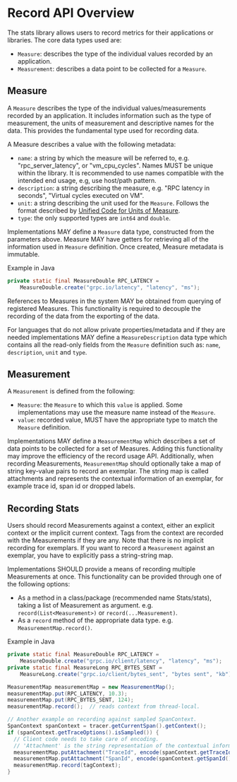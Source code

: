 # Record API Overview
The stats library allows users to record metrics for their applications or libraries. The core 
data types used are:
* `Measure`: describes the type of the individual values recorded by an application.
* `Measurement`: describes a data point to be collected for a `Measure`.

## Measure
A `Measure` describes the type of the individual values/measurements recorded by an application. It
includes information such as the type of measurement, the units of measurement and descriptive names
for the data. This provides the fundamental type used for recording data.

A Measure describes a value with the following metadata:
* `name`: a string by which the measure will be referred to, e.g. "rpc_server_latency", or
"vm_cpu_cycles". Names MUST be unique within the library. It is recommended to use names 
compatible with the intended end usage, e.g, use host/path pattern.
* `description`: a string describing the measure, e.g. "RPC latency in seconds", "Virtual cycles
executed on VM".
* `unit`: a string describing the unit used for the `Measure`. Follows the format described by
[Unified Code for Units of Measure](http://unitsofmeasure.org/ucum.html).
* `type`: the only supported types are `int64` and `double`.

Implementations MAY define a `Measure` data type, constructed from the parameters above. 
Measure MAY have getters for retrieving all of the information used in `Measure` definition. 
Once created, Measure metadata is immutable.

Example in Java
```java
private static final MeasureDouble RPC_LATENCY =
    MeasureDouble.create("grpc.io/latency", "latency", "ms");
```

References to Measures in the system MAY be obtained from querying of registered Measures. This
functionality is required to decouple the recording of the data from the exporting of the data.

For languages that do not allow private properties/metadata and if they are needed implementations 
MAY define a `MeasureDescription` data type which contains all the read-only fields from the
`Measure` definition such as: `name`, `description`, `unit` and `type`.

## Measurement
A `Measurement` is defined from the following:
* `Measure`: the `Measure` to which this `value` is applied. Some implementations may use the
measure name instead of the `Measure`.
* `value`: recorded value, MUST have the appropriate type to match the `Measure` definition.

Implementations MAY define a `MeasurementMap` which describes a set of data points to be collected
for a set of Measures. Adding this functionality may improve the efficiency of the record usage API.
Additionally, when recording Measurements, `MeasurementMap` should optionally take a map of string 
key-value pairs to record an exemplar. The string map is called attachments and represents the 
contextual information of an exemplar, for example trace id, span id or dropped labels.

## Recording Stats

Users should record Measurements against a context, either an explicit context or the implicit 
current context. Tags from the context are recorded with the Measurements if they are any.
Note that there is no implicit recording for exemplars. If you want to record a `Measurement`
against an exemplar, you have to explicitly pass a string-string map.

Implementations SHOULD provide a means of recording multiple Measurements at once. This 
functionality can be provided through one of the following options:
* As a method in a class/package (recommended name Stats/stats), taking a list of Measurement as
argument. e.g. `record(List<Measurement>)` or `record(...Measurement)`.
* As a `record` method of the appropriate data type. e.g. `MeasurementMap.record()`.

Example in Java

```java
private static final MeasureDouble RPC_LATENCY =
    MeasureDouble.create("grpc.io/client/latency", "latency", "ms");
private static final MeasureLong RPC_BYTES_SENT =
    MeasureLong.create("grpc.io/client/bytes_sent", "bytes sent", "kb");

MeasurementMap measurementMap = new MeasurementMap();
measurementMap.put(RPC_LATENCY, 10.3);
measurementMap.put(RPC_BYTES_SENT, 124);
measurementMap.record();  // reads context from thread-local.

// Another example on recording against sampled SpanContext.
SpanContext spanContext = tracer.getCurrentSpan().getContext();
if (spanContext.getTraceOptions().isSampled()) {
  // Client code needs to take care of encoding.
  // 'Attachment' is the string representation of the contextual information of an exemplar.
  measurementMap.putAttachment("TraceId", encode(spanContext.getTraceId()));
  measurementMap.putAttachment("SpanId", encode(spanContext.getSpanId()));
  measurementMap.record(tagContext);
}
```

